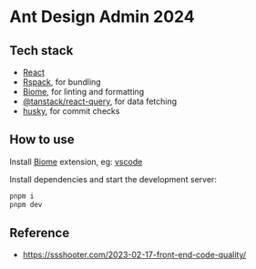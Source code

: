 # Ant Design Admin 2024

## Tech stack

- [React](https://react.dev/)
- [Rspack](https://rspack.dev/), for bundling
- [Biome](https://biomejs.dev/), for linting and formatting
- [@tanstack/react-query](https://tanstack.com/query/v5/docs/framework/react/overview), for data fetching
- [husky](https://typicode.github.io/husky/get-started.html), for commit checks

## How to use

Install [Biome](https://biomejs.dev/) extension, eg: [vscode](https://marketplace.visualstudio.com/items?itemName=biomejs.biome)

Install dependencies and start the development server:

```bash
pnpm i
pnpm dev
```

## Reference

- https://ssshooter.com/2023-02-17-front-end-code-quality/
